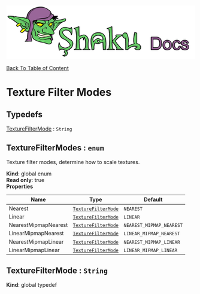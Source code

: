![Shaku JS](resources/logo-sm.png)

[Back To Table of Content](index.md)

# Texture Filter Modes

## Typedefs

<dl>
<dt><a href="#TextureFilterMode">TextureFilterMode</a> : <code>String</code></dt>
<dd></dd>
</dl>

<a name="TextureFilterModes"></a>

## TextureFilterModes : <code>enum</code>
Texture filter modes, determine how to scale textures.

**Kind**: global enum  
**Read only**: true  
**Properties**

| Name | Type | Default |
| --- | --- | --- |
| Nearest | [<code>TextureFilterMode</code>](#TextureFilterMode) | <code>NEAREST</code> | 
| Linear | [<code>TextureFilterMode</code>](#TextureFilterMode) | <code>LINEAR</code> | 
| NearestMipmapNearest | [<code>TextureFilterMode</code>](#TextureFilterMode) | <code>NEAREST_MIPMAP_NEAREST</code> | 
| LinearMipmapNearest | [<code>TextureFilterMode</code>](#TextureFilterMode) | <code>LINEAR_MIPMAP_NEAREST</code> | 
| NearestMipmapLinear | [<code>TextureFilterMode</code>](#TextureFilterMode) | <code>NEAREST_MIPMAP_LINEAR</code> | 
| LinearMipmapLinear | [<code>TextureFilterMode</code>](#TextureFilterMode) | <code>LINEAR_MIPMAP_LINEAR</code> | 

<a name="TextureFilterMode"></a>

## TextureFilterMode : <code>String</code>
**Kind**: global typedef  
